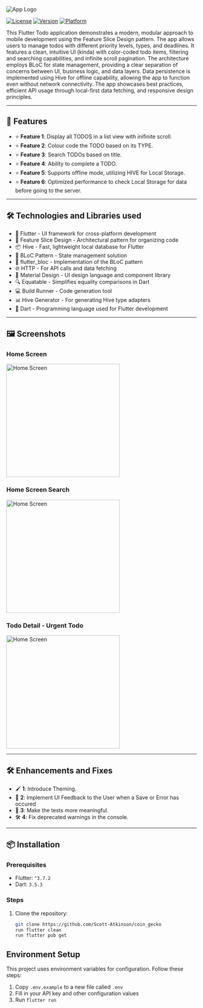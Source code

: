![App Logo](https://cdn.prod.website-files.com/64c2a942390de869d73c144c/652ff485558d6fef7814a40b_CartonCloud_Logo_white_text%201.svg) <!-- Replace with your app logo URL -->

[![License](https://img.shields.io/github/license/username/repository)](LICENSE)
[![Version](https://img.shields.io/badge/version-1.0.0-blue)]()
[![Platform](https://img.shields.io/badge/platform-iOS%20%7C%20Android-brightgreen)]()

This Flutter Todo application demonstrates a modern, modular approach to mobile development using the Feature Slice Design pattern. The app allows users to manage todos with different priority levels, types, and deadlines. It features a clean, intuitive UI (kinda) with color-coded todo items, filtering and searching capabilities, and infinite scroll pagination. The architecture employs BLoC for state management, providing a clear separation of concerns between UI, business logic, and data layers. Data persistence is implemented using Hive for offline capability, allowing the app to function even without network connectivity. The app showcases best practices, efficient API usage through local-first data fetching, and responsive design principles.

---

## 🚀 Features

- ⭐ **Feature 1**: Display all TODOS in a list view with inifinite scroll.
- ⭐ **Feature 2**: Colour code the TODO based on its TYPE.
- ⭐ **Feature 3**: Search TODOs based on title.
- ⭐ **Feature 4**: Ability to complete a TODO.
- ⭐ **Feature 5**: Supports offline mode, utilizing HIVE for Local Storage.
- ⭐ **Feature 6**: Optimized performance to check Local Storage for data before going to the server.


---

## 🛠️ Technologies and Libraries used

- 🔷 Flutter - UI framework for cross-platform development
- 🧩 Feature Slice Design - Architectural pattern for organizing code
- 📦 Hive - Fast, lightweight local database for Flutter
- 🔄 BLoC Pattern - State management solution
- 📱 flutter_bloc - Implementation of the BLoC pattern
- 🌐 HTTP - For API calls and data fetching
- 🎨 Material Design - UI design language and component library
- 🔍 Equatable - Simplifies equality comparisons in Dart
- 💻 Build Runner - Code generation tool
- 📊 Hive Generator - For generating Hive type adapters
- 🎯 Dart - Programming language used for Flutter development

---

## 🖼️ Screenshots

### Home Screen
<img src="https://github.com/user-attachments/assets/d0601367-caa4-4550-8379-67826606783a" alt="Home Screen" width="300"/>

### Home Screen Search
<img src="https://github.com/user-attachments/assets/b7c459e1-22a2-4ec3-b200-535e79c938ea" alt="Home Screen" width="300"/>

### Todo Detail - Urgent Todo
<img src="https://github.com/user-attachments/assets/26b72c54-5966-402d-ac3d-7cd835e2f0ed" alt="Home Screen" width="300"/>

---

## 🛠️ Enhancements and Fixes

- 🖌️ **1**: Introduce Theming.
- 🎨 **2**: Implement UI Feedback to the User when a Save or Error has occured
- 🧪 **3**: Make the tests more meaningful.
- 🛠️ **4**: Fix deprecated warnings in the console.


---


## 📦 Installation

### Prerequisites
- Flutter: `^3.7.2`
- Dart: `3.5.3`

### Steps
1. Clone the repository:
   ```bash
   git clone https://github.com/Scott-Atkinson/coin_gecko
   run flutter clean
   run flutter pub get

## Environment Setup

This project uses environment variables for configuration. Follow these steps:

1. Copy `.env.example` to a new file called `.env`
2. Fill in your API key and other configuration values
3. Run `flutter run`